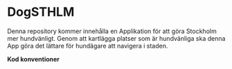 # DogSTHLM

Denna repository kommer innehålla en Applikation för att göra Stockholm mer hundvänligt. Genom att kartlägga platser som är hundvänliga ska denna App göra det lättare för hundägare att navigera i staden.

**Kod konventioner**
